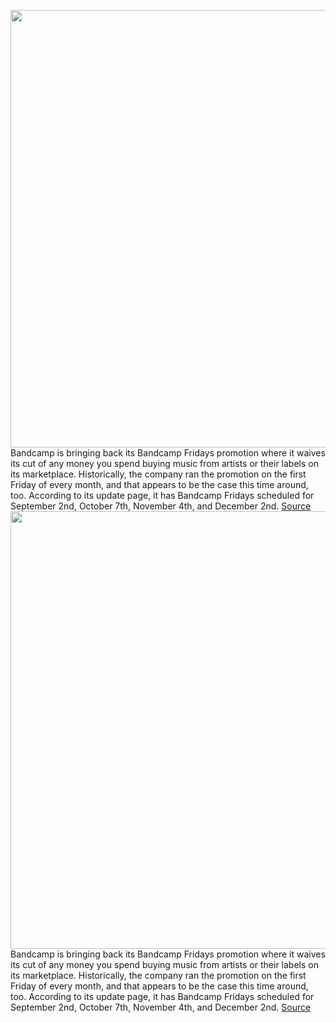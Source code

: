 <img src='https://cdn.vox-cdn.com/thumbor/QG-IX5DQb49fGHCe2IS6AkJpW4s=/0x0:5477x3651/1200x800/filters:focal(2301x1388:3177x2264)/cdn.vox-cdn.com/uploads/chorus_image/image/71289787/1401111789.0.jpg' width='700px' /><br/>
Bandcamp is bringing back its Bandcamp Fridays promotion where it waives its cut of any money you spend buying music from artists or their labels on its marketplace. Historically, the company ran the promotion on the first Friday of every month, and that appears to be the case this time around, too. According to its update page, it has Bandcamp Fridays scheduled for September 2nd, October 7th, November 4th, and December 2nd.
<a href='https://www.theverge.com/2022/8/26/23323894/bandcamp-fridays-coming-back-september-2022-music-psa'> Source <a/><img src='https://cdn.vox-cdn.com/thumbor/QG-IX5DQb49fGHCe2IS6AkJpW4s=/0x0:5477x3651/1200x800/filters:focal(2301x1388:3177x2264)/cdn.vox-cdn.com/uploads/chorus_image/image/71289787/1401111789.0.jpg' width='700px' /><br/>
Bandcamp is bringing back its Bandcamp Fridays promotion where it waives its cut of any money you spend buying music from artists or their labels on its marketplace. Historically, the company ran the promotion on the first Friday of every month, and that appears to be the case this time around, too. According to its update page, it has Bandcamp Fridays scheduled for September 2nd, October 7th, November 4th, and December 2nd.
<a href='https://www.theverge.com/2022/8/26/23323894/bandcamp-fridays-coming-back-september-2022-music-psa'> Source <a/>